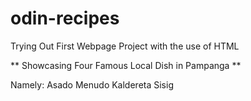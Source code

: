 # odin-recipes

Trying Out First Webpage Project with the use of HTML

** Showcasing Four Famous Local Dish in Pampanga **

Namely: Asado
	Menudo
	Kaldereta
	Sisig
